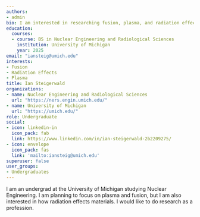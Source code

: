 ```yaml
---
authors:
- admin
bio: I am interested in researching fusion, plasma, and radiation effects on materials.
education:
  courses:
  - course: BS in Nuclear Engineering and Radiological Sciences
    institution: University of Michigan
    year: 2025
email: "iansteig@umich.edu"
interests:
- Fusion
- Radiation Effects
- Plasma
title: Ian Steigerwald
organizations:
- name: Nuclear Engineering and Radiological Sciences
  url: "https://ners.engin.umich.edu/"
- name: University of Michigan
  url: "https://umich.edu/"
role: Undergraduate
social:
- icon: linkedin-in
  icon_pack: fab
  link: https://www.linkedin.com/in/ian-steigerwald-2b2209275/
- icon: envelope
  icon_pack: fas
  link: 'mailto:iansteig@umich.edu'
superuser: false
user_groups:
- Undergraduates
---
```


I am an undergrad at the University of Michigan studying Nuclear Engineering. I am planning to focus on plasma and fusion, but I am also interested in how radiation effects materials. I would like to do research as a profession.
